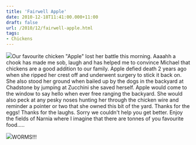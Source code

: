 ```yaml
---
title: 'Fairwell Apple'
date: 2010-12-18T11:41:00.000+11:00
draft: false
url: /2010/12/fairwell-apple.html
tags: 
- Chickens
---
```


[![](http://2.bp.blogspot.com/_i63U3ulGoC4/TQwEc7Q0rdI/AAAAAAAAAHk/HcPMQkDMs04/s320/DSCN3264.jpg)](http://2.bp.blogspot.com/_i63U3ulGoC4/TQwEc7Q0rdI/AAAAAAAAAHk/HcPMQkDMs04/s1600/DSCN3264.jpg)Our favourite chicken "Apple" lost her battle this morning. Aaaahh a chook has made me sob, laugh and has helped me to convince Michael that chickens are a good addition to our family. Apple defied death 2 years ago when she ripped her crest off and underwent surgery to stick it back on. She also stood her ground when bailed up by the dogs in the backyard at Chadstone by jumping at Zucchini she saved herself. Apple would come to the window to say hello when ever free ranging the backyard. She would also peck at any pesky noses hunting her through the chicken wire and reminder a pointer or two that she owned this bit of the yard. Thanks for the eggs! Thanks for the laughs. Sorry we couldn't help you get better. Enjoy the fields of Narnia where I imagine that there are tonnes of you favourite food.....  

  
  
  
  
[![](http://2.bp.blogspot.com/_i63U3ulGoC4/TQwEdD9HbZI/AAAAAAAAAHs/DtZi6yop5yY/s320/DSCN3254.jpg)](http://2.bp.blogspot.com/_i63U3ulGoC4/TQwEdD9HbZI/AAAAAAAAAHs/DtZi6yop5yY/s1600/DSCN3254.jpg)WORMS!!!